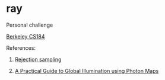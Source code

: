 # ray

Personal challenge

[Berkeley CS184](http://cs184.eecs.berkeley.edu/cs184_sp16/article/21)

References:

1. [Rejection sampling](https://en.wikipedia.org/wiki/Rejection_sampling)

2. [A Practical Guide to Global Illumination using Photon Maps](https://graphics.stanford.edu/courses/cs348b-01/course8.pdf)
